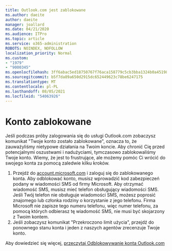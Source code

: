 ```yaml
---
title: Outlook.com jest zablokowane
ms.author: daeite
author: daeite
manager: joallard
ms.date: 04/21/2020
ms.audience: ITPro
ms.topic: article
ms.service: o365-administration
ROBOTS: NOINDEX, NOFOLLOW
localization_priority: Normal
ms.custom:
- "1979"
- "9000345"
ms.openlocfilehash: 3ff6abac5ed18750767f76aca158779c5cb3bba1324b0a451987cc37b4b0e239
ms.sourcegitcommit: b5f7da89a650d2915dc652449623c78be6247175
ms.translationtype: MT
ms.contentlocale: pl-PL
ms.lasthandoff: 08/05/2021
ms.locfileid: "54063926"
---
```

# <a name="account-locked"></a>Konto zablokowane

Jeśli podczas próby zalogowania się do usługi Outlook.com zobaczysz komunikat "Twoje konto zostało zablokowane", oznacza to, że zauważyliśmy nietypowe działania na Twoim koncie. Aby chronić Cię przed potencjalnymi oszustwami i nadużyciami, tymczasowo zablokowaliśmy Twoje konto. Wiemy, że jest to frustrujące, ale możemy pomóc Ci wrócić do swojego konta za pomocą zaledwie kilku kroków.

1. Przejdź do [account.microsoft.com](https://go.microsoft.com/fwlink/?linkid=2090484) i zaloguj się do zablokowanego konta. Aby odblokować konto, musisz wprowadzić kod zabezpieczeń podany w wiadomości SMS od firmy Microsoft. Aby otrzymać wiadomość SMS, musisz mieć telefon obsługujący wiadomości SMS. Jeśli Twój telefon nie obsługuje wiadomości SMS, możesz poprosić znajomego lub członka rodziny o korzystanie z jego telefonu. Firma Microsoft nie zapisze tego numeru telefonu, więc numer telefonu, za pomocą których odbierasz tę wiadomość SMS, nie musi być skojarzony z Twoim kontem.
2. Jeśli zobaczysz komunikat "Przekroczono limit użycia", przejdź do ponownego stanu konta i jeden z naszych agentów zrecenzuje Twoje konto. [](https://go.microsoft.com/fwlink/?linkid=2090483)

Aby dowiedzieć się więcej, [przeczytaj Odblokowywanie konta Outlook.com](https://support.office.com/article/f4ad2701-d166-4d8b-8a6a-9af2a1f8a4c4?wt.mc_id=Office_Outlook_com_Alchemy) 